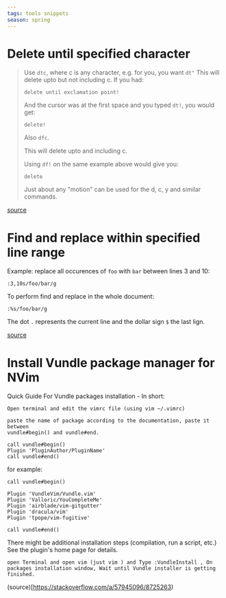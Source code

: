 ```yaml
---
tags: tools snippets
season: spring
---
```


# Delete until specified character

> Use `dtc`, where c is any character, e.g. for you, you want `dt"`
> This will delete upto but not including c.
> If you had:
> 
> `delete until exclamation point!`
> 
> And the cursor was at the first space and you typed `dt!`, you would get:
> 
> `delete!`
> 
> Also `dfc`.
> 
> This will delete upto and including c.
> 
> Using `df!` on the same example above would give you:
> 
> `delete`
> 
> Just about any "motion" can be used for the d, c, y and similar commands.

[source](https://askubuntu.com/questions/64833/vi-shortcut-to-delete-until-the-next-x-character)

# Find and replace within specified line range

Example: replace all occurences of `foo` with `bar` between lines 3 and 10:
```
:3,10s/foo/bar/g
```

To perform find and replace in the whole document:
```
:%s/foo/bar/g
```

The dot `.` represents the current line and the dollar sign `$` the last lign. 

[source](https://linuxize.com/post/vim-find-replace/)

# Install Vundle package manager for NVim

Quick Guide For Vundle packages installation - In short:

    Open terminal and edit the vimrc file (using vim ~/.vimrc)

    paste the name of package according to the documentation, paste it between
    vundle#begin() and vundle#end.

    call vundle#begin()
    Plugin 'PluginAuthor/PluginName'
    call vundle#end()

for example:

```
call vundle#begin()

Plugin 'VundleVim/Vundle.vim'
Plugin 'Valloric/YouCompleteMe'
Plugin 'airblade/vim-gitgutter'
Plugin 'dracula/vim'
Plugin 'tpope/vim-fugitive'

call vundle#end()    
```


There might be additional installation steps (compilation, run a script, etc.) See the plugin's home page for details.

    open Terminal and open vim (just vim ) and Type :VundleInstall , On packages installation window, Wait until Vundle installer is getting finished.

(source)[https://stackoverflow.com/a/57945096/8725263)